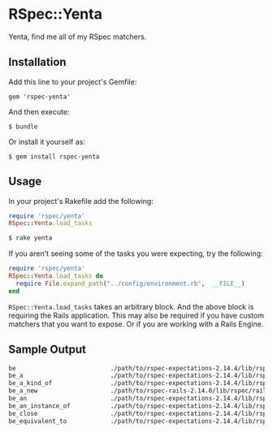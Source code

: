 # RSpec::Yenta

Yenta, find me all of my RSpec matchers.

## Installation

Add this line to your project's Gemfile:

    gem 'rspec-yenta'

And then execute:

    $ bundle

Or install it yourself as:

    $ gem install rspec-yenta

## Usage

In your project's Rakefile add the following:

```rake
require 'rspec/yenta'
RSpec::Yenta.load_tasks
```

```sh
$ rake yenta
```

If you aren't seeing some of the tasks you were expecting, try the following:

```rake
require 'rspec/yenta'
RSpec::Yenta.load_tasks do
  require File.expand_path("../config/environment.rb",  __FILE__)
end
```

`RSpec::Yenta.load_tasks` takes an arbitrary block. And the above block is
requiring the Rails application. This may also be required if you have custom
matchers that you want to expose. Or if you are working with a Rails Engine.

## Sample Output

```sh
be                          ./path/to/rspec-expectations-2.14.4/lib/rspec/matchers.rb:221
be_a                        ./path/to/rspec-expectations-2.14.4/lib/rspec/matchers.rb:227
be_a_kind_of                ./path/to/rspec-expectations-2.14.4/lib/rspec/matchers.rb:253
be_a_new                    ./path/to/rspec-rails-2.14.0/lib/rspec/rails/matchers/be_a_new.rb:73
be_an                       ./path/to/rspec-expectations-2.14.4/lib/rspec/matchers.rb:227
be_an_instance_of           ./path/to/rspec-expectations-2.14.4/lib/rspec/matchers.rb:240
be_close                    ./path/to/rspec-expectations-2.14.4/lib/rspec/matchers/be_close.rb:4
be_equivalent_to            ./path/to/rspec-expectations-2.14.4/lib/rspec/matchers/dsl.rb:8
```
